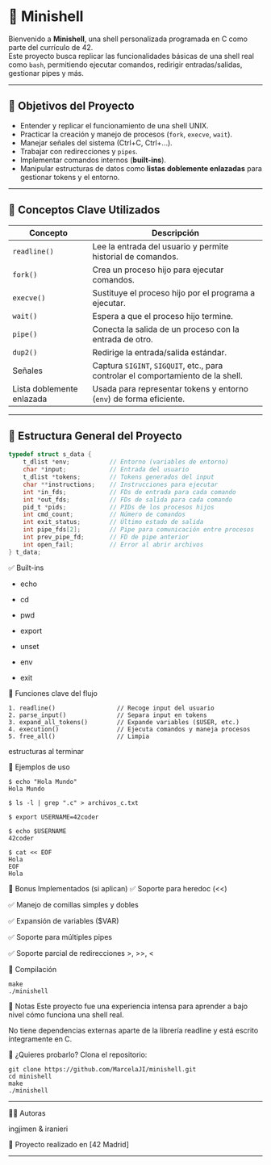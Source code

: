# 🐚 Minishell

Bienvenido a **Minishell**, una shell personalizada programada en C como parte del currículo de 42.  
Este proyecto busca replicar las funcionalidades básicas de una shell real como `bash`, permitiendo ejecutar comandos, redirigir entradas/salidas, gestionar pipes y más.

---

## 📌 Objetivos del Proyecto

- Entender y replicar el funcionamiento de una shell UNIX.
- Practicar la creación y manejo de procesos (`fork`, `execve`, `wait`).
- Manejar señales del sistema (Ctrl+C, Ctrl+\...).
- Trabajar con redirecciones y `pipes`.
- Implementar comandos internos (**built-ins**).
- Manipular estructuras de datos como **listas doblemente enlazadas** para gestionar tokens y el entorno.

---

## 🧠 Conceptos Clave Utilizados

| Concepto      | Descripción |
|---------------|-------------|
| `readline()`  | Lee la entrada del usuario y permite historial de comandos. |
| `fork()`      | Crea un proceso hijo para ejecutar comandos. |
| `execve()`    | Sustituye el proceso hijo por el programa a ejecutar. |
| `wait()`      | Espera a que el proceso hijo termine. |
| `pipe()`      | Conecta la salida de un proceso con la entrada de otro. |
| `dup2()`      | Redirige la entrada/salida estándar. |
| Señales       | Captura `SIGINT`, `SIGQUIT`, etc., para controlar el comportamiento de la shell. |
| Lista doblemente enlazada | Usada para representar tokens y entorno (`env`) de forma eficiente. |

---

## 🧱 Estructura General del Proyecto

```c
typedef struct s_data {
	t_dlist *env;           // Entorno (variables de entorno)
	char *input;            // Entrada del usuario
	t_dlist *tokens;        // Tokens generados del input
	char **instructions;    // Instrucciones para ejecutar
	int *in_fds;            // FDs de entrada para cada comando
	int *out_fds;           // FDs de salida para cada comando
	pid_t *pids;            // PIDs de los procesos hijos
	int cmd_count;          // Número de comandos
	int exit_status;        // Último estado de salida
	int pipe_fds[2];        // Pipe para comunicación entre procesos
	int prev_pipe_fd;       // FD de pipe anterior
	int open_fail;          // Error al abrir archivos
} t_data;

```

✅ Built-ins

- echo	

- cd

- pwd

- export

- unset

- env

- exit

🔄 Funciones clave del flujo
```
1. readline()                 // Recoge input del usuario
2. parse_input()              // Separa input en tokens
3. expand_all_tokens()        // Expande variables ($USER, etc.)
4. execution()                // Ejecuta comandos y maneja procesos
5. free_all()                 // Limpia 
```
estructuras al terminar

🧪 Ejemplos de uso

```
$ echo "Hola Mundo"
Hola Mundo

$ ls -l | grep ".c" > archivos_c.txt

$ export USERNAME=42coder

$ echo $USERNAME
42coder

$ cat << EOF
Hola
EOF
Hola
```


🧩 Bonus Implementados (si aplican)
✅ Soporte para heredoc (<<)

✅ Manejo de comillas simples y dobles

✅ Expansión de variables ($VAR)

✅ Soporte para múltiples pipes

✅ Soporte parcial de redirecciones >, >>, <

📁 Compilación
```
make
./minishell
```


🧷 Notas
Este proyecto fue una experiencia intensa para aprender a bajo nivel cómo funciona una shell real.

No tiene dependencias externas aparte de la librería readline y está escrito íntegramente en C.


🧪 ¿Quieres probarlo?
Clona el repositorio:

```
git clone https://github.com/MarcelaJI/minishell.git
cd minishell
make
./minishell
```

---

🧑‍💻 Autoras

ingjimen & iranieri

📘 Proyecto realizado en [42 Madrid]

---

